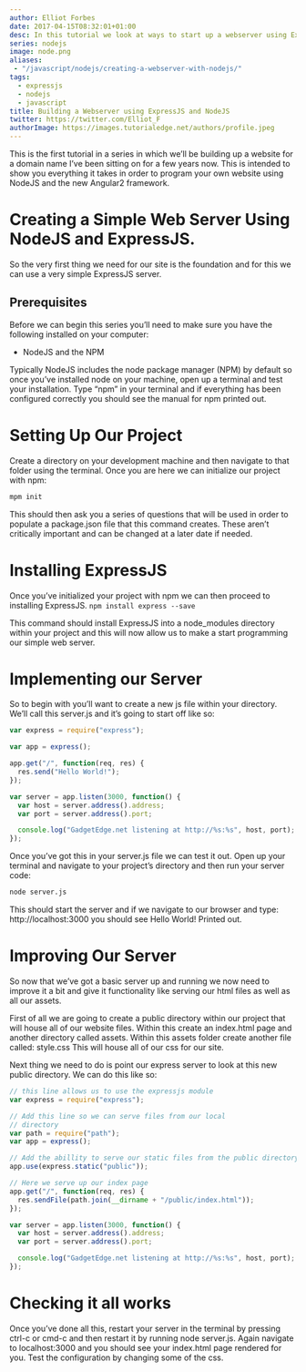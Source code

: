 ```yaml
---
author: Elliot Forbes
date: 2017-04-15T08:32:01+01:00
desc: In this tutorial we look at ways to start up a webserver using ExpressJS
series: nodejs
image: node.png
aliases:
 - "/javascript/nodejs/creating-a-webserver-with-nodejs/"
tags:
  - expressjs
  - nodejs
  - javascript
title: Building a Webserver using ExpressJS and NodeJS
twitter: https://twitter.com/Elliot_F
authorImage: https://images.tutorialedge.net/authors/profile.jpeg
---
```


This is the first tutorial in a series in which we’ll be building up a website
for a domain name I’ve been sitting on for a few years now. This is intended to
show you everything it takes in order to program your own website using NodeJS
and the new Angular2 framework.

# Creating a Simple Web Server Using NodeJS and ExpressJS.

So the very first thing we need for our site is the foundation and for this we
can use a very simple ExpressJS server.

## Prerequisites

Before we can begin this series you’ll need to make sure you have the following
installed on your computer:

- NodeJS and the NPM

Typically NodeJS includes the node package manager (NPM) by default so once
you’ve installed node on your machine, open up a terminal and test your
installation. Type “npm” in your terminal and if everything has been configured
correctly you should see the manual for npm printed out.

# Setting Up Our Project

Create a directory on your development machine and then navigate to that folder
using the terminal. Once you are here we can initialize our project with npm:

```bash
mpm init
```

This should then ask you a series of questions that will be used in order to
populate a package.json file that this command creates. These aren’t critically
important and can be changed at a later date if needed.

# Installing ExpressJS

Once you’ve initialized your project with npm we can then proceed to installing
ExpressJS. `npm install express --save`

This command should install ExpressJS into a node_modules directory within your
project and this will now allow us to make a start programming our simple web
server.

# Implementing our Server

So to begin with you’ll want to create a new js file within your directory.
We’ll call this server.js and it’s going to start off like so:

```js
var express = require("express");

var app = express();

app.get("/", function(req, res) {
  res.send("Hello World!");
});

var server = app.listen(3000, function() {
  var host = server.address().address;
  var port = server.address().port;

  console.log("GadgetEdge.net listening at http://%s:%s", host, port);
});
```

Once you’ve got this in your server.js file we can test it out. Open up your
terminal and navigate to your project’s directory and then run your server code:

```bash
node server.js
```

This should start the server and if we navigate to our browser and type:
http://localhost:3000 you should see Hello World! Printed out.

# Improving Our Server

So now that we’ve got a basic server up and running we now need to improve it a
bit and give it functionality like serving our html files as well as all our
assets.

First of all we are going to create a public directory within our project that
will house all of our website files. Within this create an index.html page and
another directory called assets. Within this assets folder create another file
called: style.css This will house all of our css for our site.

Next thing we need to do is point our express server to look at this new public
directory. We can do this like so:

```js
// this line allows us to use the expressjs module
var express = require("express");

// Add this line so we can serve files from our local
// directory
var path = require("path");
var app = express();

// Add the abillity to serve our static files from the public directory
app.use(express.static("public"));

// Here we serve up our index page
app.get("/", function(req, res) {
  res.sendFile(path.join(__dirname + "/public/index.html"));
});

var server = app.listen(3000, function() {
  var host = server.address().address;
  var port = server.address().port;

  console.log("GadgetEdge.net listening at http://%s:%s", host, port);
});
```

# Checking it all works

Once you’ve done all this, restart your server in the terminal by pressing
ctrl-c or cmd-c and then restart it by running node server.js. Again navigate to
localhost:3000 and you should see your index.html page rendered for you. Test
the configuration by changing some of the css.
